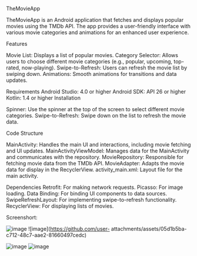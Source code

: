 TheMovieApp

TheMovieApp is an Android application that fetches and displays popular movies using the TMDb API. The app provides a user-friendly interface with various movie categories and animations for an enhanced user experience.

Features

Movie List: Displays a list of popular movies.
Category Selector: Allows users to choose different movie categories (e.g., popular, upcoming, top-rated, now-playing).
Swipe-to-Refresh: Users can refresh the movie list by swiping down.
Animations: Smooth animations for transitions and data updates.

Requirements
Android Studio: 4.0 or higher
Android SDK: API 26 or higher
Kotlin: 1.4 or higher
Installation

Spinner: Use the spinner at the top of the screen to select different movie categories.
Swipe-to-Refresh: Swipe down on the list to refresh the movie data.

Code Structure

  MainActivity: 
      Handles the main UI and interactions, including movie fetching and UI updates.
  MainActivityViewModel:
      Manages data for the MainActivity and communicates with the repository.
  MovieRepository:
      Responsible for fetching movie data from the TMDb API.
  MovieAdapter: 
      Adapts the movie data for display in the RecyclerView.
  activity_main.xml: 
      Layout file for the main activity.

  Dependencies
    Retrofit: 
        For making network requests.
    Picasso:
        For image loading.
    Data Binding: 
        For binding UI components to data sources.
    SwipeRefreshLayout: 
        For implementing swipe-to-refresh functionality.
    RecyclerView: 
        For displaying lists of movies.


Screenshort:



![image](https://github.com/user-attachments/assets/d428819a-b632-48fb-ac4b-cc2f8f8fcf27)                                  ![image](https://github.com/user- attachments/assets/05d1b5ba-c712-48c7-aae2-81660497cedc)





![image](https://github.com/user-attachments/assets/28b641cc-d13f-42cf-99ff-97d1b965cd52)                                  ![image](https://github.com/user-attachments/assets/ece16adc-1b45-4e11-aeaf-63c47659e49d)




